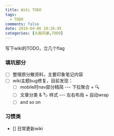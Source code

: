 ```yaml
---
title: Wiki TODO
tags:
  - TODO
comments: false
date: 2019-04-06 10:26:45
categories: [头脑风暴,TODO]
---
```


写下wiki的TODO，立几个flag

### 填坑部分

- [ ] 整理原分散资料，主要印象笔记内容
- [ ] wiki主题bug修复，目前发现：
  - [ ] mobile时nav部分精简 --- 下拉聚合 + 🔍
  - [ ] 文章分类 & 🏷️ 样式 --- 左右布局 + 自动wrap
  - [ ] and so on

### 习惯类

- [] 日常更新wiki